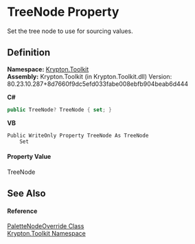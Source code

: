 # TreeNode Property


Set the tree node to use for sourcing values.



## Definition
**Namespace:** <a href="79d2eac2-21f4-54ff-7552-b20c33c30600.md">Krypton.Toolkit</a>  
**Assembly:** Krypton.Toolkit (in Krypton.Toolkit.dll) Version: 80.23.10.287+8d7660f9dc5efd033fabe008ebfb904beab6d444

**C#**
``` C#
public TreeNode? TreeNode { set; }
```
**VB**
``` VB
Public WriteOnly Property TreeNode As TreeNode
	Set
```



#### Property Value
TreeNode

## See Also


#### Reference
<a href="8394d3d1-f23f-f248-b774-e9ae4a501b2d.md">PaletteNodeOverride Class</a>  
<a href="79d2eac2-21f4-54ff-7552-b20c33c30600.md">Krypton.Toolkit Namespace</a>  
